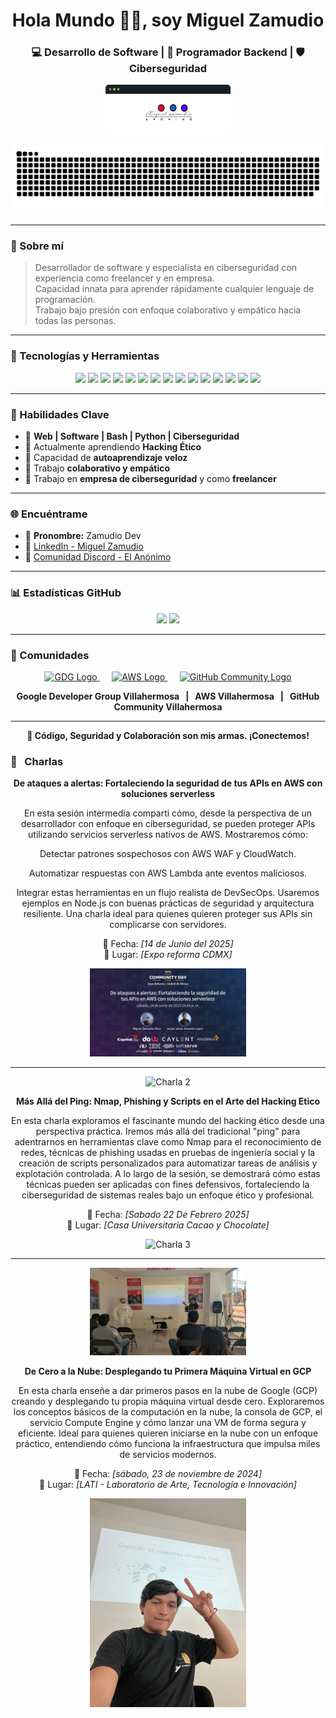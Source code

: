 <h1 align="center">Hola Mundo 🧠🤖, soy Miguel Zamudio</h1>
<h3 align="center">💻 Desarrollo de Software | 🧪 Programador Backend | 🛡️ Ciberseguridad</h3>

<p align="center">
  <img src="https://raw.githubusercontent.com/ELANONIMOGG/ELANONIMOGG/main/Elanonimo_github_profile.png" alt="Miguel Zamudio" width="200"/>
</p>

<p align="center">
  <img src="https://raw.githubusercontent.com/platane/snk/output/github-contribution-grid-snake.svg" alt="snake animation"/>
</p>

---

### 🧠 Sobre mí

> Desarrollador de software y especialista en ciberseguridad con experiencia como freelancer y en empresa.  
> Capacidad innata para aprender rápidamente cualquier lenguaje de programación.  
> Trabajo bajo presión con enfoque colaborativo y empático hacia todas las personas.  

---

### 🚀 Tecnologías y Herramientas

<p align="center">
  <img src="https://img.shields.io/badge/-Python-05122A?style=flat&logo=python" />
  <img src="https://img.shields.io/badge/-JavaScript-05122A?style=flat&logo=javascript" />
  <img src="https://img.shields.io/badge/-Java-05122A?style=flat&logo=Java&logoColor=FFA518" />
  <img src="https://img.shields.io/badge/-C-05122A?style=flat&logo=C&logoColor=A8B9CC" />
  <img src="https://img.shields.io/badge/-C++-05122A?style=flat&logo=C%2B%2B&logoColor=00599C" />
  <img src="https://img.shields.io/badge/-React-05122A?style=flat&logo=react" />
  <img src="https://img.shields.io/badge/-Node.js-05122A?style=flat&logo=node.js" />
  <img src="https://img.shields.io/badge/-Django-05122A?style=flat&logo=django&logoColor=092E20" />
  <img src="https://img.shields.io/badge/-Bootstrap-05122A?style=flat&logo=bootstrap&logoColor=563D7C" />
  <img src="https://img.shields.io/badge/-HTML-05122A?style=flat&logo=HTML5" />
  <img src="https://img.shields.io/badge/-CSS-05122A?style=flat&logo=CSS3&logoColor=1572B6" />
  <img src="https://img.shields.io/badge/-Git-05122A?style=flat&logo=git" />
  <img src="https://img.shields.io/badge/-GitHub-05122A?style=flat&logo=github" />
  <img src="https://img.shields.io/badge/-Markdown-05122A?style=flat&logo=markdown" />
  <img src="https://img.shields.io/badge/-VS%20Code-05122A?style=flat&logo=visual-studio-code&logoColor=007ACC" />
</p>

---

### 📌 Habilidades Clave

- 🧩 **Web | Software | Bash | Python | Ciberseguridad**
- 🌱 Actualmente aprendiendo **Hacking Ético**
- 🧠 Capacidad de **autoaprendizaje veloz**
- 🤝 Trabajo **colaborativo y empático**
- 🗽 Trabajo en **empresa de ciberseguridad** y como **freelancer**

---

### 🌐 Encuéntrame

- 📍 **Pronombre:** Zamudio Dev
- 💼 [LinkedIn - Miguel Zamudio](https://www.linkedin.com/in/miguel-zamudio-dev/)  
- 🧠 [Comunidad Discord - El Anónimo](https://discord.gg/rfXy3Mv8eB)

---

### 📊 Estadísticas GitHub

<p align="center">
  <img height="180em" src="https://github-readme-stats-eight-theta.vercel.app/api?username=ELANONIMOGG&show_icons=true&theme=tokyonight&include_all_commits=true&count_private=true"/>
  <img height="180em" src="https://github-readme-stats-eight-theta.vercel.app/api/top-langs/?username=ELANONIMOGG&layout=compact&langs_count=8&theme=tokyonight"/>
</p>

---

### 🧩 Comunidades

<p align="center">
  <a href="https://developers.google.com/community/gdg" target="_blank">
    <img src="https://upload.wikimedia.org/wikipedia/commons/5/5c/Google_Developer_Groups_logo.svg" alt="GDG Logo" width="100" />
  </a>
  &nbsp;&nbsp;&nbsp;&nbsp;
  <a href="https://aws.amazon.com/es/developer/community/" target="_blank">
    <img src="https://raw.githubusercontent.com/aws/aws-sdk-js-v3/main/docs/assets/aws_logo_smile_1200x630.png" alt="AWS Logo" width="120" />
  </a>
  &nbsp;&nbsp;&nbsp;&nbsp;
  <a href="https://github.com/community" target="_blank">
    <img src="https://github.githubassets.com/images/modules/logos_page/GitHub-Mark.png" alt="GitHub Community Logo" width="80" />
  </a>
</p>

<p align="center"><b>Google Developer Group Villahermosa &nbsp; | &nbsp; AWS Villahermosa &nbsp; | &nbsp; GitHub Community Villahermosa</b></p>

---

<p align="center">
  <b>🧠 Código, Seguridad y Colaboración son mis armas. ¡Conectemos!</b>
</p>

### 🎤 &nbsp; Charlas

<div align="center">

<!-- Charla 1 -->
  
**De ataques a alertas: Fortaleciendo la seguridad de tus APIs en AWS con soluciones serverless**  

En esta sesión intermedia comparti cómo, desde la perspectiva de un desarrollador con enfoque en ciberseguridad, se pueden proteger APIs utilizando servicios serverless nativos de AWS. Mostraremos cómo:

Detectar patrones sospechosos con AWS WAF y CloudWatch.

Automatizar respuestas con AWS Lambda ante eventos maliciosos.

Integrar estas herramientas en un flujo realista de DevSecOps. Usaremos ejemplos en Node.js con buenas prácticas de seguridad y arquitectura resiliente. Una charla ideal para quienes quieren proteger sus APIs sin complicarse con servidores.

📅 Fecha: _[14 de Junio del 2025]_  
📍 Lugar: _[Expo reforma CDMX]_

<img src="src/Zam6.jpeg" alt="Charla 2" width="250"/>


---

<!-- Charla 2 -->

<img src="src/Zam2.avif" alt="Charla 2" width="250"/>
  
**Más Allá del Ping: Nmap, Phishing y Scripts en eI Arte del Hacking Etico**  

En esta charla exploramos el fascinante mundo del hacking ético desde una perspectiva práctica. Iremos más allá del tradicional "ping" para adentrarnos en herramientas clave como Nmap para el reconocimiento de redes, técnicas de phishing usadas en pruebas de ingeniería social y la creación de scripts personalizados para automatizar tareas de análisis y explotación controlada.
A lo largo de la sesión, se demostrará cómo estas técnicas pueden ser aplicadas con fines defensivos, fortaleciendo la ciberseguridad de sistemas reales bajo un enfoque ético y profesional.

📅 Fecha: _[Sabado 22 De Febrero 2025]_  
📍 Lugar: _[Casa Universitaria Cacao y Chocolate]_

<img src="src/Zam3.avif" alt="Charla 3" width="250"/>

---

<!-- Charla 3 -->

<img src="src/Zam5.jpeg" alt="Charla 3" width="250"/>

**De Cero a la Nube: Desplegando tu Primera Máquina Virtual en GCP**  

En esta charla enseñe a dar  primeros pasos en la nube de Google (GCP) creando y desplegando tu propia máquina virtual desde cero. Exploraremos los conceptos básicos de la computación en la nube, la consola de GCP, el servicio Compute Engine y cómo lanzar una VM de forma segura y eficiente.
Ideal para quienes quieren iniciarse en la nube con un enfoque práctico, entendiendo cómo funciona la infraestructura que impulsa miles de servicios modernos.  

📅 Fecha: _[sábado, 23 de noviembre de 2024]_  
📍 Lugar: _[LATI - Laboratorio de Arte, Tecnología e Innovación]_

<img src="src/Zam4.jpeg" alt="Charla 3" width="250"/>


</div>